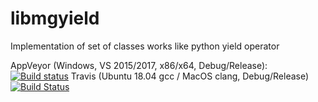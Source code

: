 # libmgyield
Implementation of set of classes works like python yield operator

AppVeyor (Windows, VS 2015/2017, x86/x64, Debug/Release): [![Build status](https://ci.appveyor.com/api/projects/status/x1782y0685e222ku/branch/master?svg=true)](https://ci.appveyor.com/project/master-gekus/libmgyield/branch/master)
Travis (Ubuntu 18.04 gcc / MacOS clang, Debug/Release) [![Build Status](https://travis-ci.org/master-gekus/libmgyield.svg?branch=master)](https://travis-ci.org/master-gekus/libmgyield)

